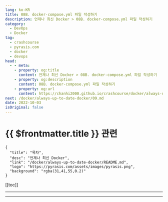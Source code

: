 ```yaml
---
lang: ko-KR
title: 08B. docker-compose.yml 파일 작성하기
description: 언제나 최신 Docker > 08B. docker-compose.yml 파일 작성하기
category: 
  - DevOps
  - Docker
tag: 
  - crashcourse
  - pyrasis.com
  - docker
  - devops
head:
  - - meta:
    - property: og:title
      content: 언제나 최신 Docker > 08B. docker-compose.yml 파일 작성하기
    - property: og:description
      content: 08B. docker-compose.yml 파일 작성하기
    - property: og:url
      content: https://chanhi2000.github.io/crashcourse/docker/always-up-to-date-docker/08B.html
next: /docker/always-up-to-date-docker/09.md
date: 2022-10-03
isOriginal: false
---
```


# {{ $frontmatter.title }} 관련

```component VPCard
{
  "title": "목차",
  "desc": "언제나 최신 Docker",
  "link": "/docker/always-up-to-date-docker/README.md",
  "logo": "https://pyrasis.com/assets/images/pyrasis.png",
  "background": "rgba(31,41,55,0.2)"
}
```

[[toc]]

---

<SiteInfo
  name="8장 - 2. docker-compose.yml 파일 작성하기"
  desc="언제나 최신 Docker"
  url="https://pyrasis.com/jHLsAlwaysUpToDateDocker/Unit08/02"
  logo="https://pyrasis.com/assets/images/pyrasis.png"
  preview="https://pyrasis.com/assets/images/profile1.png"/>

<!-- TODO: 작성 -->

---

<TagLinks />